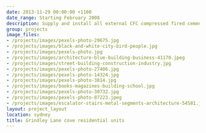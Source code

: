 ```yaml
---
date: 2013-11-29 00:00:00 +1100
date_range: Starting February 2008
description: Supply and install all external CFC compressed fired cement system.
group: projects
image_files:
- /projects/images/pexels-photo-29675.jpg
- /projects/images/black-and-white-city-bird-people.jpg
- /projects/images/pexels-photo.jpg
- /projects/images/architecture-blue-building-business-41170.jpeg
- /projects/images/street-building-construction-industry.jpg
- /projects/images/pexels-photo-27406.jpg
- /projects/images/pexels-photo-14324.jpg
- /projects/images/pexels-photo-3814.jpg
- /projects/images/books-magazines-building-school.jpg
- /projects/images/pexels-photo-30732.jpg
- /projects/images/pexels-photo-87223.jpeg
- /projects/images/escalator-stairs-metal-segments-architecture-54581.jpeg
layout: project_layout
location: sydney
title: Grindley Lane cove residential units
---
```


